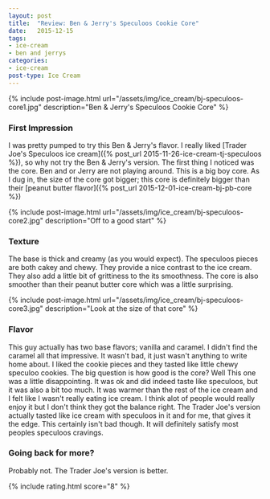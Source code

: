 ```yaml
---
layout: post
title:  "Review: Ben & Jerry's Speculoos Cookie Core"
date:   2015-12-15
tags:
- ice-cream
- ben and jerrys
categories:
- ice-cream
post-type: Ice Cream
---
```

{% include post-image.html url="/assets/img/ice_cream/bj-speculoos-core1.jpg" description="Ben & Jerry's Speculoos Cookie Core" %}

### First Impression
I was pretty pumped to try this Ben & Jerry's flavor. I really liked [Trader Joe's Speculoos ice cream]({% post_url  2015-11-26-ice-cream-tj-speculoos %}), so why not try the Ben & Jerry's version. The first thing I noticed was the core. Ben and or Jerry are not playing around. This is a big boy core. As I dug in, the size of the core got bigger; this core is definitely bigger than their [peanut butter flavor]({% post_url 2015-12-01-ice-cream-bj-pb-core %})

{% include post-image.html url="/assets/img/ice_cream/bj-speculoos-core2.jpg" description="Off to a good start" %}
### Texture
The base is thick and creamy (as you would expect). The speculoos pieces are both cakey and chewy. They provide a nice contrast to the ice cream. They also add a little bit of grittiness to the its smoothness. The core is also smoother than their peanut butter core which was a little surprising.

{% include post-image.html url="/assets/img/ice_cream/bj-speculoos-core3.jpg" description="Look at the size of that core" %}
### Flavor
This guy actually has two base flavors; vanilla and caramel. I didn't find the caramel all that impressive. It wasn't bad, it just wasn't anything to write home about. I liked the cookie pieces and they tasted like little chewy speculoo cookies. The big question is how good is the core? Well This one was a little disappointing. It was ok and did indeed taste like speculoos, but it was also a bit too much. It was warmer than the rest of the ice cream and I felt like I wasn't really eating ice cream. I think alot of people would really enjoy it but I don't think they got the balance right. The Trader Joe's version actually tasted like ice cream with speculoos in it and for me, that gives it the edge. This certainly isn't bad though. It will definitely satisfy most peoples speculoos cravings.

### Going back for more?
Probably not. The Trader Joe's version is better.

{% include rating.html score="8" %}
